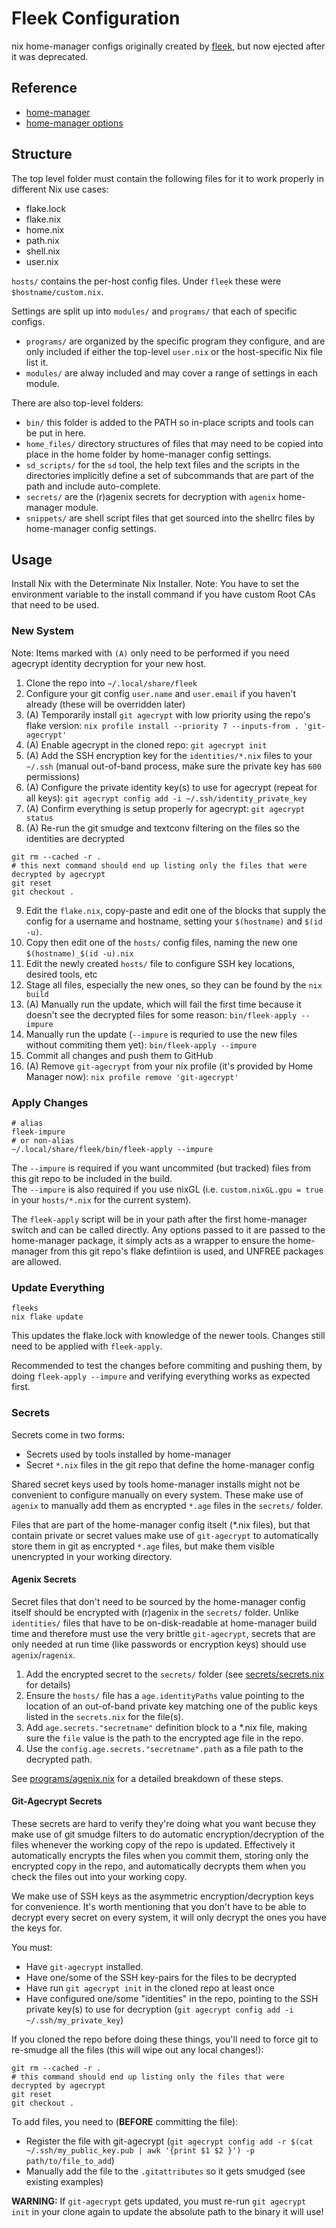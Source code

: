 # Fleek Configuration

nix home-manager configs originally created by [fleek](https://github.com/ublue-os/fleek), but now ejected after it was deprecated.

## Reference

- [home-manager](https://nix-community.github.io/home-manager/)
- [home-manager options](https://nix-community.github.io/home-manager/options.html)

## Structure

The top level folder must contain the following files for it to work properly in different Nix use cases:
- flake.lock
- flake.nix
- home.nix
- path.nix
- shell.nix
- user.nix

`hosts/` contains the per-host config files. Under `fleek` these were `$hostname/custom.nix`.

Settings are split up into `modules/` and `programs/` that each of specific configs.  
- `programs/` are organized by the specific program they configure, and are only included if either the top-level `user.nix` or the host-specific Nix file list it.  
- `modules/` are alway included and may cover a range of settings in each module.

There are also top-level folders:
- `bin/` this folder is added to the PATH so in-place scripts and tools can be put in here.
- `home_files/` directory structures of files that may need to be copied into place in the home folder by home-manager config settings. 
- `sd_scripts/` for the `sd` tool, the help text files and the scripts in the directories implicitly define a set of subcommands that are part of the path and include auto-complete.
- `secrets/` are the (r)agenix secrets for decryption with `agenix` home-manager module.
- `snippets/` are shell script files that get sourced into the shellrc files by home-manager config settings.


## Usage

Install Nix with the Determinate Nix Installer.
Note: You have to set the environment variable to the install command if you have custom Root CAs that need to be used.


### New System

Note: Items marked with `(A)` only need to be performed if you need agecrypt identity decryption for your new host.

1. Clone the repo into `~/.local/share/fleek`
2. Configure your git config `user.name` and `user.email` if you haven't already (these will be overridden later)
3. (A) Temporarily install `git agecrypt` with low priority using the repo's flake version: `nix profile install --priority 7 --inputs-from . 'git-agecrypt'`
4. (A) Enable agecrypt in the cloned repo: `git agecrypt init`
5. (A) Add the SSH encryption key for the `identities/*.nix` files to your `~/.ssh` (manual out-of-band process, make sure the private key has `600` permissions)
6. (A) Configure the private identity key(s) to use for agecrypt (repeat for all keys): `git agecrypt config add -i ~/.ssh/identity_private_key` 
7. (A) Confirm everything is setup properly for agecrypt: `git agecrypt status`
8. (A) Re-run the git smudge and textconv filtering on the files so the identities are decrypted
```shell
git rm --cached -r .
# this next command should end up listing only the files that were decrypted by agecrypt
git reset
git checkout .
```
9. Edit the `flake.nix`, copy-paste and edit one of the blocks that supply the config for a username and hostname, setting your `$(hostname)` and `$(id -u)`.
10. Copy then edit one of the `hosts/` config files, naming the new one `$(hostname)_$(id -u).nix`
11. Edit the newly created `hosts/` file to configure SSH key locations, desired tools, etc
12. Stage all files, especially the new ones, so they can be found by the `nix build`
13. (A) Manually run the update, which will fail the first time because it doesn't see the decrypted files for some reason: `bin/fleek-apply --impure`
14. Manually run the update (`--impure` is requried to use the new files without commiting them yet): `bin/fleek-apply --impure`
15. Commit all changes and push them to GitHub
16. (A) Remove `git-agecrypt` from your nix profile (it's provided by Home Manager now): `nix profile remove 'git-agecrypt'`

### Apply Changes

```shell
# alias
fleek-impure
# or non-alias
~/.local/share/fleek/bin/fleek-apply --impure
```

The `--impure` is required if you want uncommited (but tracked) files from this git repo to be included in the build.  
The `--impure` is also required if you use nixGL (i.e. `custom.nixGL.gpu = true` in your `hosts/*.nix` for the current system).


The `fleek-apply` script will be in your path after the first home-manager switch and can be called directly. Any options passed to it are passed to the home-manager package, it simply acts as a wrapper to ensure the home-manager from this git repo's flake defintiion is used, and UNFREE packages are allowed.

### Update Everything

```shell
fleeks
nix flake update
```
This updates the flake.lock with knowledge of the newer tools.  Changes still need to be applied with `fleek-apply`.  

Recommended to test the changes before commiting and pushing them, by doing `fleek-apply --impure` and verifying everything works as expected first.

### Secrets

Secrets come in two forms:
- Secrets used by tools installed by home-manager
- Secret `*.nix` files in the git repo that define the home-manager config

Shared secret keys used by tools home-manager installs might not be convenient to configure manually on every system. These make use of `agenix` to manually add them as encrypted `*.age` files in the `secrets/` folder.

Files that are part of the home-manager config itselt (*.nix files), but that contain private or secret values make use of `git-agecrypt` to automatically store them in git as encrypted `*.age` files, but make them visible unencrypted in your working directory.

#### Agenix Secrets

Secret files that don't need to be sourced by the home-manager config itself should be encrypted with (r)agenix in the `secrets/` folder. Unlike `identities/` files that have to be on-disk-readable at home-manager build time and therefore must use the very brittle `git-agecrypt`, secrets that are only needed at run time (like passwords or encryption keys) should use `agenix`/`ragenix`.  

1. Add the encrypted secret to the `secrets/` folder (see [secrets/secrets.nix](./secrets/secrets.nix) for details)
2. Ensure the `hosts/` file has a `age.identityPaths` value pointing to the location of an out-of-band private key matching one of the public keys listed in the `secrets.nix` for the file(s).
3. Add `age.secrets."secretname"` definition block to a *.nix file, making sure the `file` value is the path to the encrypted age file in the repo.
4. Use the `config.age.secrets."secretname".path` as a file path to the decrypted path.

See [programs/agenix.nix](./programs/agenix.nix) for a detailed breakdown of these steps.

#### Git-Agecrypt Secrets

These secrets are hard to verify they're doing what you want becuse they make use of git smudge filters to do automatic encryption/decryption of the files whenever the working copy of the repo is updated.  Effectively it automatically encrypts the files when you commit them, storing only the encrypted copy in the repo, and automatically decrypts them when you check the files out into your working copy.  

We make use of SSH keys as the asymmetric encryption/decryption keys for convenience. It's worth mentioning that you don't have to be able to decrypt every secret on every system, it will only decrypt the ones you have the keys for.

You must:
- Have `git-agecrypt` installed.
- Have one/some of the SSH key-pairs for the files to be decrypted
- Have run `git agecrypt init` in the cloned repo at least once
- Have configured one/some "identities" in the repo, pointing to the SSH private key(s) to use for decryption (`git agecrypt config add -i ~/.ssh/my_private_key`)


If you cloned the repo before doing these things, you'll need to force git to re-smudge all the files (this will wipe out any local changes!):
```shell
git rm --cached -r .
# this command should end up listing only the files that were decrypted by agecrypt
git reset
git checkout .
```

To add files, you need to (**BEFORE** committing the file):
- Register the file with git-agecrypt (`git agecrypt config add -r $(cat ~/.ssh/my_public_key.pub | awk '{print $1 $2 }') -p path/to/file_to_add`)
- Manually add the file to the `.gitattributes` so it gets smudged (see existing examples)

**WARNING:** If `git-agecrypt` gets updated, you must re-run `git agecrypt init` in your clone again to update the absolute path to the binary it will use!
